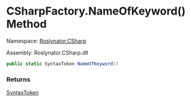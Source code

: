 # CSharpFactory\.NameOfKeyword\(\) Method

Namespace: [Roslynator.CSharp](../../README.md)

Assembly: Roslynator\.CSharp\.dll

```csharp
public static SyntaxToken NameOfKeyword()
```

### Returns

[SyntaxToken](https://docs.microsoft.com/en-us/dotnet/api/microsoft.codeanalysis.syntaxtoken)


